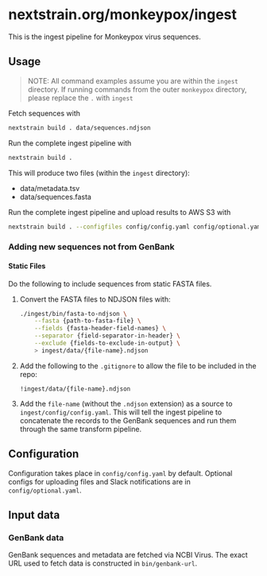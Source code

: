 # nextstrain.org/monkeypox/ingest

This is the ingest pipeline for Monkeypox virus sequences.

## Usage

> NOTE: All command examples assume you are within the `ingest` directory.
> If running commands from the outer `monkeypox` directory, please replace the `.` with `ingest`


Fetch sequences with

```sh
nextstrain build . data/sequences.ndjson
```

Run the complete ingest pipeline with

```sh
nextstrain build .
```
This will produce two files (within the `ingest` directory):

- data/metadata.tsv
- data/sequences.fasta

Run the complete ingest pipeline and upload results to AWS S3 with

```sh
nextstrain build . --configfiles config/config.yaml config/optional.yaml
```

### Adding new sequences not from GenBank

#### Static Files

Do the following to include sequences from static FASTA files.

1. Convert the FASTA files to NDJSON files with:
    ```sh
    ./ingest/bin/fasta-to-ndjson \
        --fasta {path-to-fasta-file} \
        --fields {fasta-header-field-names} \
        --separator {field-separator-in-header} \
        --exclude {fields-to-exclude-in-output} \
        > ingest/data/{file-name}.ndjson
    ```
2. Add the following to the `.gitignore` to allow the file to be included in the repo:
    ```
    !ingest/data/{file-name}.ndjson
    ```
3. Add the `file-name` (without the `.ndjson` extension) as a source to `ingest/config/config.yaml`. This will tell the ingest pipeline to concatenate the records to the GenBank sequences and run them through the same transform pipeline.

## Configuration

Configuration takes place in `config/config.yaml` by default.
Optional configs for uploading files and Slack notifications are in `config/optional.yaml`.

## Input data

### GenBank data

GenBank sequences and metadata are fetched via NCBI Virus.
The exact URL used to fetch data is constructed in `bin/genbank-url`.
